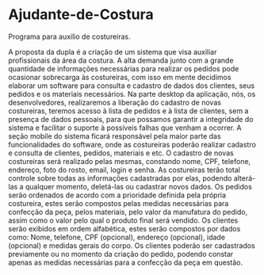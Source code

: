 # Ajudante-de-Costura
Programa para auxílio de costureiras.

A proposta da dupla é a criação de um sistema que visa auxiliar profissionais da área da costura. A alta demanda junto com a grande quantidade de informações necessárias para realizar os pedidos pode ocasionar sobrecarga às costureiras, com isso em mente decidimos elaborar um software para consulta e cadastro de dados dos clientes, seus pedidos e os materiais necessários.
Na parte desktop da aplicação, nós, os desenvolvedores, realizaremos a liberação do cadastro de novas costureiras, teremos acesso à lista de pedidos e à lista de clientes, sem a presença de dados pessoais, para que possamos garantir a integridade do sistema e facilitar o suporte à possíveis  falhas que venham a ocorrer.
A seção mobile do sistema ficará responsável pela maior parte das funcionalidades do software, onde as costureiras poderão realizar cadastro e consulta de clientes, pedidos, materiais e etc. O cadastro de novas costureiras será realizado pelas mesmas, constando nome, CPF, telefone, endereço, foto do rosto, email, login e senha. As costureiras terão total controle sobre todas as informações cadastradas por elas, podendo alterá-las a qualquer momento, deletá-las ou cadastrar novos dados. Os pedidos serão ordenados de acordo com a prioridade definida pela própria costureira, estes serão compostos pelas medidas necessárias para confecção da peça, pelos materiais, pelo valor da manufatura do pedido, assim como o valor pelo qual o produto final será vendido. Os clientes serão exibidos em ordem alfabética, estes serão compostos por dados como: Nome, telefone, CPF (opcional), endereço (opcional), idade (opcional) e medidas gerais do corpo. Os clientes poderão ser cadastrados previamente ou no momento da criação do pedido, podendo constar apenas as medidas necessárias para a confecção da peça em questão.
